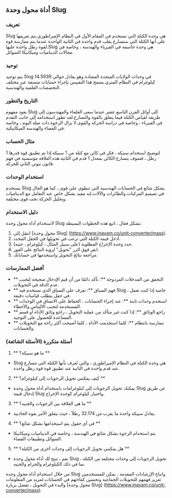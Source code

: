 ## أداة محول وحدة Slug

### تعريف
Slug هي وحدة الكتلة التي تستخدم في المقام الأول في النظام الإمبراطوري.يتم تعريفها على أنها الكتلة التي ستسارع بقلب قدم واحدة في الثانية الواحدة عندما يتم ممارسة قوة لقوة رطل واحدة عليها.Slug هي وحدة حاسمة في الفيزياء والهندسة ، وخاصة في مجالات الديناميات وميكانيكا السوائل.

### توحيد
يتم توحيد Slug في وحدات الولايات المتحدة المعتادة وهو يعادل حوالي 14.5939 كيلوغرام في النظام المتري.يسمح هذا التقييس بإجراء حسابات متسقة عبر مختلف التخصصات العلمية والهندسية.

### التاريخ والتطور
يعود مفهوم Slug إلى أوائل القرن التاسع عشر عندما سعى العلماء والمهندسون إلى طريقة لقياس الكتلة فيما يتعلق بالقوة والتسارع.لقد تطور استخدامه إلى جانب التقدم في الفيزياء ، وخاصة في دراسة الحركة والقوى.لا يزال الرخوة ذات صلة اليوم ، وخاصة في الفضاء والهندسة الميكانيكية.

### مثال الحساب
لتوضيح استخدام سبيكة ، فكر في كائن مع كتلة من 1 سبيكة.إذا تم تطبيق قوة قدرها 1 رطل ، فسوف يتسارع الكائن بمعدل 1 قدم في الثانية.هذه العلاقة مؤسسية في فهم قانون نيوتن الثاني للحركة.

### استخدام الوحدات
يستخدم Slug بشكل شائع في الحسابات الهندسية التي تنطوي على قوى ، كما هو الحال في تصميم المركبات والطائرات والآلات.إنه مفيد بشكل خاص عند التعامل مع الديناميات وتحليل الحركة تحت قوى مختلفة.

### دليل الاستخدام
لاستخدام أداة محول وحدة Slug بشكل فعال ، اتبع هذه الخطوات البسيطة:
1. انتقل إلى [محول وحدة Slug] (https://www.inayam.co/unit-converter/mass).
2. أدخل قيمة الكتلة التي ترغب في تحويلها في الحقل المحدد.
3. حدد وحدة الإخراج المطلوبة (على سبيل المثال ، كيلوغرام ، جنيه).
4. انقر فوق الزر "تحويل" لرؤية النتائج على الفور.
5. مراجعة نتائج التحويل واستخدمها في حساباتك.

### أفضل الممارسات
- ** التحقق من المدخلات المزدوجة **: تأكد دائمًا من أن قيم الإدخال صحيحة لتجنب عدم الدقة في التحويلات.
- ** فهم السياق **: تعرف على السياق الذي تستخدم فيه Slug ، خاصة إذا كنت تعمل في حقل يتطلب قياسات دقيقة.
- ** استخدم وحدات ثابتة **: عند إجراء الحسابات ، الحفاظ على الاتساق في الوحدات المستخدمة لتجنب الالتباس والأخطاء.
- ** راجع الوثائق **: إذا كنت غير متأكد من عملية التحويل ، راجع وثائق الأداة أو قسم المساعدة للحصول على التوجيه.
- ** ممارسة بانتظام **: كلما استخدمت الأداة ، كلما أصبحت أكثر راحة مع التحويلات والحسابات.

### أسئلة متكررة (الأسئلة الشائعة)

1. ** ما هو سبيكة؟ **
- Slug هي وحدة الكتلة في النظام الإمبراطوري ، والتي تُعرف بأنها الكتلة التي تتسارع عند قدم واحدة في الثانية عند تطبيق قوة قوة رطل واحدة.

2. ** كيف يمكنني تحويل الرخويات إلى كيلوغرام؟ **
- يمكنك تحويل الرخويات إلى كيلوغرامات باستخدام أداة محول وحدة Slug عن طريق إدخال قيمة Slug واختيار كيلوغرام كوحدة الإخراج.

3. ** ما هي العلاقة بين الرخويات والجنيه؟ **
- يعادل سبيكة واحدة ما يقرب من 32.174 رطلاً ، حيث يتعلق الأمر بقوة الجاذبية.

4. ** في أي حقول يتم استخدامها بشكل شائع؟ **
- يتم استخدام الرخوة بشكل شائع في الهندسة ، وخاصة في الديناميات وميكانيكا السوائل وتطبيقات الفضاء.

5. ** هل يمكنني تحويل الرخويات إلى وحدات أخرى من الكتلة؟ **
- نعم ، تتيح لك أداة محول وحدة Slug تحويل الرخويات إلى وحدات مختلفة من الكتلة ، بما في ذلك الكيلوغرام والجرام والجنيه.

من خلال استخدام أداة محول وحدة Slug واتباع الإرشادات المقدمة ، يمكن للمستخدمين تعزيز فهمهم للتحويلات الجماعية وتحسين كفاءتهم في الحسابات.لمزيد من المعلومات والبدء في التحويل ، تفضل بزيارة [محول وحدة Slug] (https://www.inayam.co/unit-converter/mass).